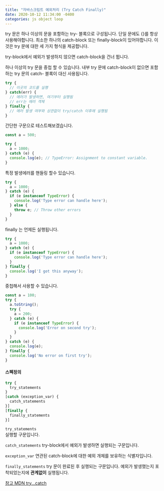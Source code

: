 ```yaml
---
title: "자바스크립트 예외처리 (Try Catch Finally)"
date: 2020-10-12 11:34:00 -0400
categories: js object loop
---
```

try 문은 하나 이상의 문을 포함하는 try- 블록으로 구성됩니다. 단일 문에도 {}를 항상 사용해야합니다. 최소한 하나의 catch-block 또는 finally-block이 있어야합니다. 이것은 try 문에 대한 세 가지 형식을 제공합니다.

try-block에서 예외가 발생하지 않으면 catch-block을 건너 뜁니다.

하나 이상의 try 문을 중첩 할 수 있습니다. 내부 try 문에 catch-block이 없으면 포함하는 try 문의 catch- 블록이 대신 사용됩니다.

```js
try {
  // 이곳의 코드를 실행
} catch(err) {
  // 에러가 발생하면, 여기부터 실행됨
  // err는 에러 객체
} finally {
  // 에러 발생 여부와 상관없이 try/catch 이후에 실행됨
}
```

간단한 구문으로 테스트해보겠습니다.

```js
const a = 500;

try {
  a = 1000;
} catch (e) {
  console.log(e); // TypeError: Assignment to constant variable.
}
```

특정 발생에러를 핸들링 할수 있습니다.

```js
try {
  a = 1000;
} catch (e) {
  if (e instanceof TypeError) {
    console.log('Type error can handle here');
  } else {
    throw e; // Throw other errors
  }
}
```

finally 는 언제든 실행됩니다.

```js
try {
  a = 1000;
} catch (e) {
  if (e instanceof TypeError) {
    console.log('Type error can handle here');
  }
} finally {
  console.log('I got this anyway');
}
```

중첩해서 사용할 수 있습니다.

```js
const a = 100;
try {
  a.toString();
  try {
    a = 200;
  } catch (e) {
    if (e instanceof TypeError) {
      console.log('Error on second try');
    }
  }
} catch (e) {
  console.log(e);
} finally {
  console.log('No error on first try');
}
```


#### 스펙정의

```js
try {
  try_statements
}
[catch (exception_var) {
  catch_statements
}]
[finally {
  finally_statements
}]
```

`try_statements`  
실행할 구문입니다.

`catch_statements`
try-block에서 예외가 발생하면 실행되는 구문입니다.

`exception_var`
연관된 catch-block에 대한 예외 개체를 보유하는 식별자입니다.

`finally_statements`
try 문이 완료된 후 실행되는 구문입니다. 예외가 발생했는지 포착되었는지에 **관계없이** 실행됩니다.

[참고 MDN try...catch](https://developer.mozilla.org/en-US/docs/Web/JavaScript/Reference/Statements/try...catch)
